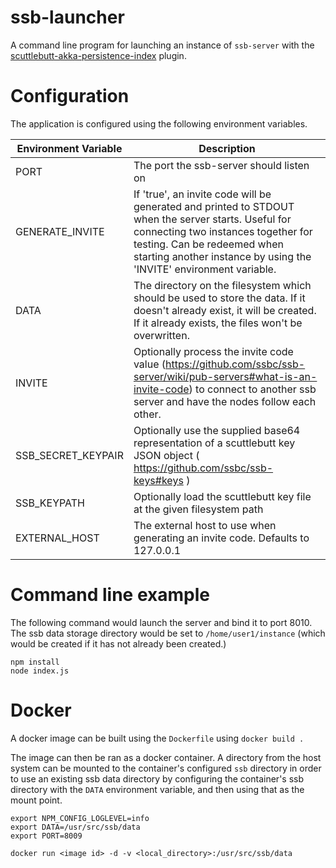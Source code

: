 # ssb-launcher

A command line program for launching an instance of `ssb-server` with the [scuttlebutt-akka-persistence-index](http://github.com/openlawteam/scuttlebutt-akka-persistence-index) plugin.

# Configuration

The application is configured using the following environment variables.

| Environment Variable  | Description |
| ------------- | ------------- |
| PORT  | The port the ssb-server should listen on  |
| GENERATE_INVITE  | If 'true', an invite code will be generated and printed to STDOUT when the server starts. Useful for connecting two instances together for testing. Can be redeemed when starting another instance by using the 'INVITE' environment variable.  |
| DATA             | The directory on the filesystem which should be used to store the data. If it doesn't already exist, it will be created. If it already exists, the files won't be overwritten. |
| INVITE           | Optionally process the invite code value (https://github.com/ssbc/ssb-server/wiki/pub-servers#what-is-an-invite-code) to connect to another ssb server and have the nodes follow each other.    |
| SSB_SECRET_KEYPAIR | Optionally use the supplied base64 representation of a scuttlebutt key JSON object ( https://github.com/ssbc/ssb-keys#keys )    |
| SSB_KEYPATH  | Optionally load the scuttlebutt key file at the given filesystem path          |
| EXTERNAL_HOST | The external host to use when generating an invite code. Defaults to 127.0.0.1  |


# Command line example

The following command would launch the server and bind it to port 8010. The ssb data storage directory would be set to `/home/user1/instance` (which would be created if it has not already been created.)

```
npm install
node index.js
```

# Docker

A docker image can be built using the `Dockerfile` using `docker build .`

The image can then be ran as a docker container. A directory from the host system can be mounted to the container's configured `ssb` directory in order to use an existing ssb data directory by configuring the container's ssb directory with the `DATA` environment variable, and then using that as the mount point.


```
export NPM_CONFIG_LOGLEVEL=info
export DATA=/usr/src/ssb/data
export PORT=8009

docker run <image id> -d -v <local_directory>:/usr/src/ssb/data
```